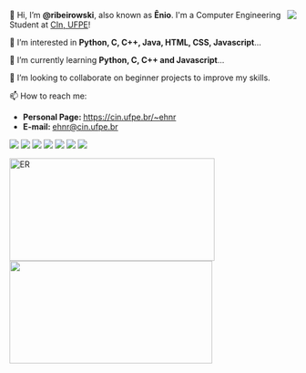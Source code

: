 <!---<img src="https://yt3.ggpht.com/ytc/AAUvwngabyfwk4Q3Le9P1uNdWy5rTTBmEzJz9oV_E_w6XN0=s150-c-k-c0x00ffffff-no-rj" min-width="200px" max-width="200px" width="200px" align="right" alt="ER">---!>
<div>
  <p align="left"> 
    <a href="https://github.com/ribeirowski/?tab=follow">
    <img src="https://img.shields.io/github/followers/ribeirowski?label=Follow&style=social" align="right"/></a>
    👋 Hi, I’m <strong>@ribeirowski</strong>, also known as <strong>Ênio</strong>. I'm a Computer Engineering Student at <a href="https://www.cin.ufpe.br/~ehnr/" target="_blank" rel="noopener noreferrer">CIn, UFPE</a>!
  </p>

  <p align="left">
    🧐 I’m interested in <strong>Python, C, C++, Java, HTML, CSS, Javascript</strong>...
  </p>

  <p align="left">
    🌱 I’m currently learning <strong>Python, C, C++ and Javascript</strong>...
  </p>

  <p align="left">
    👀 I’m looking to collaborate on beginner projects to improve my skills.
  </p>

  <p align="left">
    📫 How to reach me:
  </p>

  <ul>
    <li> <b> Personal Page: </b>
    <a href="https://cin.ufpe.br/~ehnr" alt="ehnr"> https://cin.ufpe.br/~ehnr </a> <br>
    <li> <b> E-mail: </b>
    <a href="mailto:ehnr@cin.ufpe.br" alt="email"> ehnr@cin.ufpe.br </a>
  </ul>

  <p align="left">
    <a href="https://instagram.com/eniohnr" alt="Instagram">
    <img src="https://img.icons8.com/fluent/48/000000/instagram-new.png"/></a>

    <a href="https://linkedin.com/in/eniohnr" alt="Linkedin">
    <img src="https://img.icons8.com/fluent/48/000000/linkedin.png"/></a>

    <a href="https://twitter.com/eniohnr" alt="Twitter">
    <img src="https://img.icons8.com/color/48/000000/twitter-squared.png"/></a>

    <a href="https://www.facebook.com/eniohnr/" alt="Facebook">
    <img src="https://img.icons8.com/color/48/000000/facebook.png"/></a>

    <a href="https://www.twitch.tv/ribeirowski" alt="Twitch">
    <img src="https://img.icons8.com/fluent/48/000000/twitch.png"/></a>

    <a href="https://discord.gg/JhdHFYzXmu" alt="Discord">
    <img src="https://img.icons8.com/fluent/48/000000/discord-new-logo.png"/></a>

    <a href="https://www.youtube.com/channel/UCKfX8gT8y6aOJjUY1hqwTIw" alt="Youtube">
    <img src="https://img.icons8.com/fluent/48/000000/youtube-play.png"/></a>
  </p> 
</div>

<div>
  <a href="https://github.com/ribeirowski" alt="ribeirowski">

 <img height="180em" src="https://github-readme-stats.vercel.app/api?username=ribeirowski&show_icons=true&theme=dracula&include_all_commits=true&border_radius=15&count_private=true&hide_border=true&title_color=87CEFA&icon_color=FFD700&layout=compact" width="360px" alt="ER"
<div align="left">
   
 <img height="180em" src="https://github-readme-stats.vercel.app/api/top-langs/?username=ribeirowski&layout=compact&langs_count=7&theme=dracula&hide_border=true&border_radius=10&title_color=87CEFA&icon_color=FFD700&hide=Jupyter%20Notebook" width="356px"

  </a>
</div>
  
<!---
ribeirowski/ribeirowski is a ✨ special ✨ repository because its `README.md` (this file) appears on your GitHub profile.
You can click the Preview link to take a look at your changes.
--->
